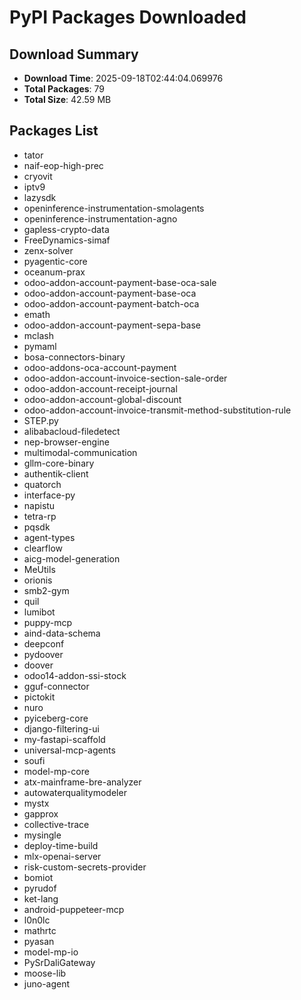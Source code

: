 # PyPI Packages Downloaded

## Download Summary
- **Download Time**: 2025-09-18T02:44:04.069976
- **Total Packages**: 79
- **Total Size**: 42.59 MB

## Packages List
- tator
- naif-eop-high-prec
- cryovit
- iptv9
- lazysdk
- openinference-instrumentation-smolagents
- openinference-instrumentation-agno
- gapless-crypto-data
- FreeDynamics-simaf
- zenx-solver
- pyagentic-core
- oceanum-prax
- odoo-addon-account-payment-base-oca-sale
- odoo-addon-account-payment-base-oca
- odoo-addon-account-payment-batch-oca
- emath
- odoo-addon-account-payment-sepa-base
- mclash
- pymaml
- bosa-connectors-binary
- odoo-addons-oca-account-payment
- odoo-addon-account-invoice-section-sale-order
- odoo-addon-account-receipt-journal
- odoo-addon-account-global-discount
- odoo-addon-account-invoice-transmit-method-substitution-rule
- STEP.py
- alibabacloud-filedetect
- nep-browser-engine
- multimodal-communication
- gllm-core-binary
- authentik-client
- quatorch
- interface-py
- napistu
- tetra-rp
- pqsdk
- agent-types
- clearflow
- aicg-model-generation
- MeUtils
- orionis
- smb2-gym
- quil
- lumibot
- puppy-mcp
- aind-data-schema
- deepconf
- pydoover
- doover
- odoo14-addon-ssi-stock
- gguf-connector
- pictokit
- nuro
- pyiceberg-core
- django-filtering-ui
- my-fastapi-scaffold
- universal-mcp-agents
- soufi
- model-mp-core
- atx-mainframe-bre-analyzer
- autowaterqualitymodeler
- mystx
- gapprox
- collective-trace
- mysingle
- deploy-time-build
- mlx-openai-server
- risk-custom-secrets-provider
- bomiot
- pyrudof
- ket-lang
- android-puppeteer-mcp
- l0n0lc
- mathrtc
- pyasan
- model-mp-io
- PySrDaliGateway
- moose-lib
- juno-agent
